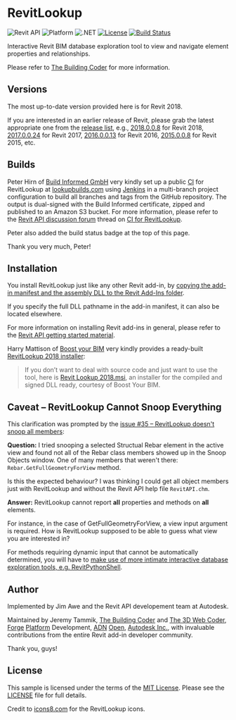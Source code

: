 # RevitLookup

![Revit API](https://img.shields.io/badge/Revit%20API-2019-blue.svg)
![Platform](https://img.shields.io/badge/platform-Windows-lightgray.svg)
![.NET](https://img.shields.io/badge/.NET-4.7-blue.svg)
[![License](http://img.shields.io/:license-mit-blue.svg)](http://opensource.org/licenses/MIT)
[![Build Status](https://s3-eu-west-1.amazonaws.com/lookup-builds/extra/build_status.svg)](https://lookupbuilds.com)

Interactive Revit BIM database exploration tool to view and navigate element properties and relationships.

Please refer to [The Building Coder](http://thebuildingcoder.typepad.com) for more information.


## Versions

The most up-to-date version provided here is for Revit 2018.

If you are interested in an earlier release of Revit, please grab the latest appropriate one from the
[release list](https://github.com/jeremytammik/RevitLookup/releases), e.g.,
[2018.0.0.8](https://github.com/jeremytammik/RevitLookup/releases/tag/2018.0.0.8) for Revit 2018,
[2017.0.0.24](https://github.com/jeremytammik/RevitLookup/releases/tag/2017.0.0.24) for Revit 2017,
[2016.0.0.13](https://github.com/jeremytammik/RevitLookup/releases/tag/2016.0.0.13) for Revit 2016,
[2015.0.0.8](https://github.com/jeremytammik/RevitLookup/releases/tag/2015.0.0.8) for Revit 2015, etc.


## Builds

Peter Hirn of [Build Informed GmbH](https://www.buildinformed.com) very kindly set up a
public [CI](https://en.wikipedia.org/wiki/Continuous_integration) for RevitLookup
at [lookupbuilds.com](https://lookupbuilds.com)
using [Jenkins](https://jenkins.io/index.html) in
a multi-branch project configuration to build all branches and tags from the GitHub repository.
The output is dual-signed with the Build Informed certificate, zipped and published to an Amazon S3 bucket.
For more information, please refer to 
the [Revit API discussion forum](http://forums.autodesk.com/t5/revit-api-forum/bd-p/160) thread
on [CI for RevitLookup](https://forums.autodesk.com/t5/revit-api-forum/ci-for-revit-lookup/m-p/6947111).

Peter also added the build status badge at the top of this page.

Thank you very much, Peter!


## Installation

You install RevitLookup just like any other Revit add-in,
by [copying the add-in manifest and the assembly DLL to the Revit Add-Ins folder](http://help.autodesk.com/view/RVT/2018/ENU/?guid=GUID-4FFDB03E-6936-417C-9772-8FC258A261F7).

If you specify the full DLL pathname in the add-in manifest, it can also be located elsewhere.

For more information on installing Revit add-ins in general, please refer to
the [Revit API getting started material](http://thebuildingcoder.typepad.com/blog/about-the-author.html#2).

Harry Mattison of [Boost your BIM](https://boostyourbim.wordpress.com) very kindly provides
a ready-built [RevitLookup 2018 installer](https://boostyourbim.wordpress.com/2017/04/28/revit-lookup-2018-install):

> If you don’t want to deal with source code and just want to use the tool, here
is [Revit Lookup 2018.msi](https://drive.google.com/open?id=182W00Mk5Hj1FMHAo-xVnoFYlJ_s2Swrw),
an installer for the compiled and signed DLL ready, courtesy of Boost Your BIM.

<a name="caveat"></a>
## Caveat &ndash; RevitLookup Cannot Snoop Everything

This clarification was prompted by 
the [issue #35 &ndash; RevitLookup doesn't snoop all members](https://github.com/jeremytammik/RevitLookup/issues/35):

**Question:** I tried snooping a selected Structual Rebar element in the active view and found not all of the Rebar class members showed up in the Snoop Objects window. One of many members that weren't there: `Rebar.GetFullGeometryForView` method.

Is this the expected behaviour? I was thinking I could get all object members just with  RevitLookup and without the Revit API help file `RevitAPI.chm`.

**Answer:** RevitLookup cannot report **all** properties and methods on **all** elements.

For instance, in the case of GetFullGeometryForView, a view input argument is required. How is RevitLookup supposed to be able to guess what view you are interested in?

For methods requiring dynamic input that cannot be automatically determined, you will have to [make use of more intimate interactive database exploration tools, e.g. RevitPythonShell](http://thebuildingcoder.typepad.com/blog/2013/11/intimate-revit-database-exploration-with-the-python-shell.html).


## Author

Implemented by Jim Awe and the Revit API developement team at Autodesk.

Maintained by Jeremy Tammik,
[The Building Coder](http://thebuildingcoder.typepad.com) and
[The 3D Web Coder](http://the3dwebcoder.typepad.com),
[Forge](http://forge.autodesk.com) [Platform](https://developer.autodesk.com) Development,
[ADN](http://www.autodesk.com/adn)
[Open](http://www.autodesk.com/adnopen),
[Autodesk Inc.](http://www.autodesk.com),
with invaluable contributions from the entire Revit add-in developer community.

Thank you, guys!


## License

This sample is licensed under the terms of the [MIT License](http://opensource.org/licenses/MIT).
Please see the [LICENSE](LICENSE) file for full details.

Credit to [icons8.com](https://icons8.com) for the RevitLookup icons.

